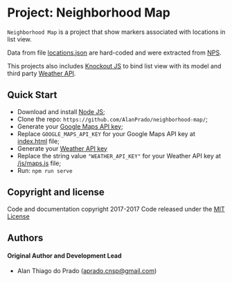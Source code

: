 # Project: Neighborhood Map

`Neighborhood Map` is a project that show markers associated with locations in list view.

Data from file [locations.json](https://github.com/AlanPrado/neighborhood-map/blob/master/data/locations.json) are hard-coded and were extracted from [NPS](https://www.nps.gov/subjects/digital/nps-data-api.htm).

This projects also includes [Knockout JS](knockoutjs.com) to bind list view with its model and third party [Weather API](https://openweathermap.org/api).

## Quick Start

- Download and install [Node JS](https://nodejs.org/en/);
- Clone the repo: `https://github.com/AlanPrado/neighborhood-map/`;
- Generate your [Google Maps API key](https://developers.google.com/maps/documentation/javascript/get-api-key);
- Replace `GOOGLE_MAPS_API_KEY` for your Google Maps API key at [index.html](https://github.com/AlanPrado/neighborhood-map/blob/master/index.html) file;
- Generate your [Weather API key](https://openweathermap.org/api)
- Replace the string value `"WEATHER_API_KEY"` for your Weather API key at [/js/maps.js](https://github.com/AlanPrado/neighborhood-map/blob/master/js/maps.js) file;
- Run: `npm run serve`

## Copyright and license
Code and documentation copyright 2017-2017 Code released under the [MIT License](https://github.com/AlanPrado/neighborhood-map/blob/master/LICENSE)

## Authors

#### Original Author and Development Lead

- Alan Thiago do Prado (aprado.cnsp@gmail.com)
